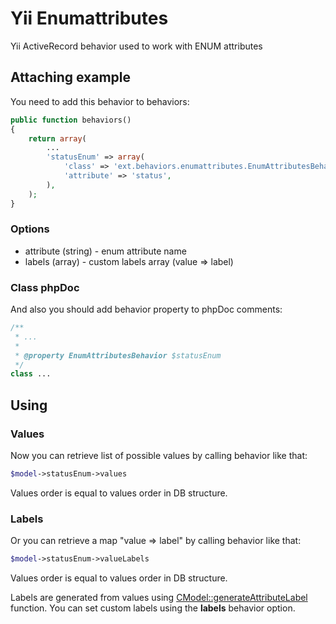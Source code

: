 # Yii Enumattributes

Yii ActiveRecord behavior used to work with ENUM attributes

## Attaching example

You need to add this behavior to behaviors:

```php
public function behaviors()
{
    return array(
        ...
        'statusEnum' => array(
            'class' => 'ext.behaviors.enumattributes.EnumAttributesBehavior',
            'attribute' => 'status',
        ),
    );
}
```

### Options

* attribute (string) - enum attribute name
* labels (array) - custom labels array (value => label)

### Class phpDoc

And also you should add behavior property to phpDoc comments:

```php
/**
 * ...
 * 
 * @property EnumAttributesBehavior $statusEnum
 */
class ...
```

## Using

### Values

Now you can retrieve list of possible values by calling behavior like that:

```php
$model->statusEnum->values
```

Values order is equal to values order in DB structure.

### Labels

Or you can retrieve a map "value => label" by calling behavior like that:

```php
$model->statusEnum->valueLabels
```

Values order is equal to values order in DB structure.

Labels are generated from values using [CModel::generateAttributeLabel](http://www.yiiframework.com/doc/api/1.1/CModel#generateAttributeLabel-detail) function. You can set custom labels using the **labels**  behavior option.
